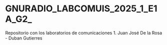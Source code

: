 # GNURADIO_LABCOMUIS_2025_1_E1A_G2_
Repositorio con los laboratorios de comunicaciones 1. Juan José De la Rosa - Duban Gutierres
